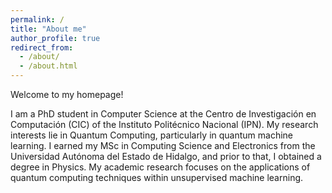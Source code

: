 ```yaml
---
permalink: /
title: "About me"
author_profile: true
redirect_from: 
  - /about/
  - /about.html
---
```


Welcome to my homepage!

I am a PhD student in Computer Science at the Centro de Investigación en Computación (CIC) of the Instituto Politécnico Nacional (IPN). My research interests lie in Quantum Computing, particularly in quantum machine learning. I earned my MSc in Computing Science and Electronics from the Universidad Autónoma del Estado de Hidalgo, and prior to that, I obtained a degree in Physics. My academic research focuses on the applications of quantum computing techniques within unsupervised machine learning.
